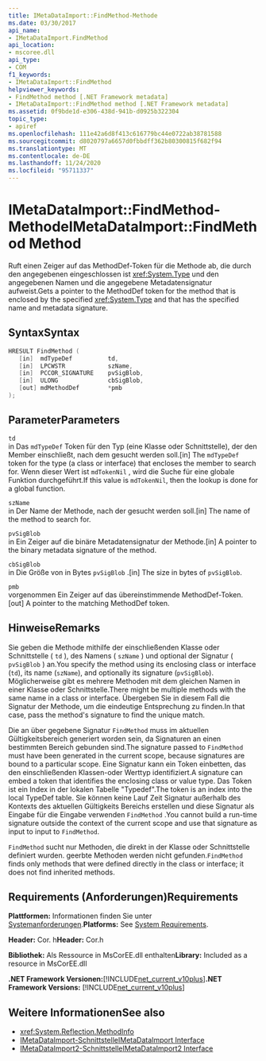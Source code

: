 ```yaml
---
title: IMetaDataImport::FindMethod-Methode
ms.date: 03/30/2017
api_name:
- IMetaDataImport.FindMethod
api_location:
- mscoree.dll
api_type:
- COM
f1_keywords:
- IMetaDataImport::FindMethod
helpviewer_keywords:
- FindMethod method [.NET Framework metadata]
- IMetaDataImport::FindMethod method [.NET Framework metadata]
ms.assetid: 0f9bde1d-e306-438d-941b-d0925b322304
topic_type:
- apiref
ms.openlocfilehash: 111e42a6d8f413c616779bc44e0722ab38781588
ms.sourcegitcommit: d8020797a6657d0fbbdff362b80300815f682f94
ms.translationtype: MT
ms.contentlocale: de-DE
ms.lasthandoff: 11/24/2020
ms.locfileid: "95711337"
---
```

# <a name="imetadataimportfindmethod-method"></a><span data-ttu-id="82faa-102">IMetaDataImport::FindMethod-Methode</span><span class="sxs-lookup"><span data-stu-id="82faa-102">IMetaDataImport::FindMethod Method</span></span>

<span data-ttu-id="82faa-103">Ruft einen Zeiger auf das MethodDef-Token für die Methode ab, die durch den angegebenen eingeschlossen ist <xref:System.Type> und den angegebenen Namen und die angegebene Metadatensignatur aufweist.</span><span class="sxs-lookup"><span data-stu-id="82faa-103">Gets a pointer to the MethodDef token for the method that is enclosed by the specified <xref:System.Type> and that has the specified name and metadata signature.</span></span>  
  
## <a name="syntax"></a><span data-ttu-id="82faa-104">Syntax</span><span class="sxs-lookup"><span data-stu-id="82faa-104">Syntax</span></span>  
  
```cpp  
HRESULT FindMethod (  
   [in]  mdTypeDef          td,  
   [in]  LPCWSTR            szName,
   [in]  PCCOR_SIGNATURE    pvSigBlob,
   [in]  ULONG              cbSigBlob,
   [out] mdMethodDef        *pmb  
);  
```  
  
## <a name="parameters"></a><span data-ttu-id="82faa-105">Parameter</span><span class="sxs-lookup"><span data-stu-id="82faa-105">Parameters</span></span>  

 `td`  
 <span data-ttu-id="82faa-106">in Das `mdTypeDef` Token für den Typ (eine Klasse oder Schnittstelle), der den Member einschließt, nach dem gesucht werden soll.</span><span class="sxs-lookup"><span data-stu-id="82faa-106">[in] The `mdTypeDef` token for the type (a class or interface) that encloses the member to search for.</span></span> <span data-ttu-id="82faa-107">Wenn dieser Wert ist `mdTokenNil` , wird die Suche für eine globale Funktion durchgeführt.</span><span class="sxs-lookup"><span data-stu-id="82faa-107">If this value is `mdTokenNil`, then the lookup is done for a global function.</span></span>  
  
 `szName`  
 <span data-ttu-id="82faa-108">in Der Name der Methode, nach der gesucht werden soll.</span><span class="sxs-lookup"><span data-stu-id="82faa-108">[in] The name of the method to search for.</span></span>  
  
 `pvSigBlob`  
 <span data-ttu-id="82faa-109">in Ein Zeiger auf die binäre Metadatensignatur der Methode.</span><span class="sxs-lookup"><span data-stu-id="82faa-109">[in] A pointer to the binary metadata signature of the method.</span></span>  
  
 `cbSigBlob`  
 <span data-ttu-id="82faa-110">in Die Größe von in Bytes `pvSigBlob` .</span><span class="sxs-lookup"><span data-stu-id="82faa-110">[in] The size in bytes of `pvSigBlob`.</span></span>  
  
 `pmb`  
 <span data-ttu-id="82faa-111">vorgenommen Ein Zeiger auf das übereinstimmende MethodDef-Token.</span><span class="sxs-lookup"><span data-stu-id="82faa-111">[out] A pointer to the matching MethodDef token.</span></span>  
  
## <a name="remarks"></a><span data-ttu-id="82faa-112">Hinweise</span><span class="sxs-lookup"><span data-stu-id="82faa-112">Remarks</span></span>  

 <span data-ttu-id="82faa-113">Sie geben die Methode mithilfe der einschließenden Klasse oder Schnittstelle ( `td` ), des Namens ( `szName` ) und optional der Signatur ( `pvSigBlob` ) an.</span><span class="sxs-lookup"><span data-stu-id="82faa-113">You specify the method using its enclosing class or interface (`td`), its name (`szName`), and optionally its signature (`pvSigBlob`).</span></span> <span data-ttu-id="82faa-114">Möglicherweise gibt es mehrere Methoden mit dem gleichen Namen in einer Klasse oder Schnittstelle.</span><span class="sxs-lookup"><span data-stu-id="82faa-114">There might be multiple methods with the same name in a class or interface.</span></span> <span data-ttu-id="82faa-115">Übergeben Sie in diesem Fall die Signatur der Methode, um die eindeutige Entsprechung zu finden.</span><span class="sxs-lookup"><span data-stu-id="82faa-115">In that case, pass the method's signature to find the unique match.</span></span>  
  
 <span data-ttu-id="82faa-116">Die an über gegebene Signatur `FindMethod` muss im aktuellen Gültigkeitsbereich generiert worden sein, da Signaturen an einen bestimmten Bereich gebunden sind.</span><span class="sxs-lookup"><span data-stu-id="82faa-116">The signature passed to `FindMethod` must have been generated in the current scope, because signatures are bound to a particular scope.</span></span> <span data-ttu-id="82faa-117">Eine Signatur kann ein Token einbetten, das den einschließenden Klassen-oder Werttyp identifiziert.</span><span class="sxs-lookup"><span data-stu-id="82faa-117">A signature can embed a token that identifies the enclosing class or value type.</span></span> <span data-ttu-id="82faa-118">Das Token ist ein Index in der lokalen Tabelle "Typedef".</span><span class="sxs-lookup"><span data-stu-id="82faa-118">The token is an index into the local TypeDef table.</span></span> <span data-ttu-id="82faa-119">Sie können keine Lauf Zeit Signatur außerhalb des Kontexts des aktuellen Gültigkeits Bereichs erstellen und diese Signatur als Eingabe für die Eingabe verwenden `FindMethod` .</span><span class="sxs-lookup"><span data-stu-id="82faa-119">You cannot build a run-time signature outside the context of the current scope and use that signature as input to input to `FindMethod`.</span></span>  
  
 <span data-ttu-id="82faa-120">`FindMethod` sucht nur Methoden, die direkt in der Klasse oder Schnittstelle definiert wurden. geerbte Methoden werden nicht gefunden.</span><span class="sxs-lookup"><span data-stu-id="82faa-120">`FindMethod` finds only methods that were defined directly in the class or interface; it does not find inherited methods.</span></span>  
  
## <a name="requirements"></a><span data-ttu-id="82faa-121">Requirements (Anforderungen)</span><span class="sxs-lookup"><span data-stu-id="82faa-121">Requirements</span></span>  

 <span data-ttu-id="82faa-122">**Plattformen:** Informationen finden Sie unter [Systemanforderungen](../../get-started/system-requirements.md).</span><span class="sxs-lookup"><span data-stu-id="82faa-122">**Platforms:** See [System Requirements](../../get-started/system-requirements.md).</span></span>  
  
 <span data-ttu-id="82faa-123">**Header:** Cor. h</span><span class="sxs-lookup"><span data-stu-id="82faa-123">**Header:** Cor.h</span></span>  
  
 <span data-ttu-id="82faa-124">**Bibliothek:** Als Ressource in MsCorEE.dll enthalten</span><span class="sxs-lookup"><span data-stu-id="82faa-124">**Library:** Included as a resource in MsCorEE.dll</span></span>  
  
 <span data-ttu-id="82faa-125">**.NET Framework Versionen:**[!INCLUDE[net_current_v10plus](../../../../includes/net-current-v10plus-md.md)]</span><span class="sxs-lookup"><span data-stu-id="82faa-125">**.NET Framework Versions:** [!INCLUDE[net_current_v10plus](../../../../includes/net-current-v10plus-md.md)]</span></span>  
  
## <a name="see-also"></a><span data-ttu-id="82faa-126">Weitere Informationen</span><span class="sxs-lookup"><span data-stu-id="82faa-126">See also</span></span>

- <xref:System.Reflection.MethodInfo>
- [<span data-ttu-id="82faa-127">IMetaDataImport-Schnittstelle</span><span class="sxs-lookup"><span data-stu-id="82faa-127">IMetaDataImport Interface</span></span>](imetadataimport-interface.md)
- [<span data-ttu-id="82faa-128">IMetaDataImport2-Schnittstelle</span><span class="sxs-lookup"><span data-stu-id="82faa-128">IMetaDataImport2 Interface</span></span>](imetadataimport2-interface.md)
